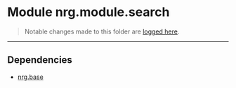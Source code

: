 # Module nrg.module.search

> Notable changes made to this folder are [logged here](doc/CHANGELOG.md).

***
## Dependencies
* [nrg.base](ZEBASE/src/nrg/base/README.md)
